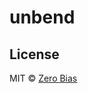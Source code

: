 # unbend

## License

MIT © [Zero Bias](https://github.com/zerobias)

[npm-url]: https://npmjs.org/package/ensue
[npm-image]: https://img.shields.io/npm/v/ensue.svg?style=flat-square

[travis-url]: https://travis-ci.org/zerobias/ensue
[travis-image]: https://img.shields.io/travis/zerobias/ensue.svg?style=flat-square&label=unix

[appveyor-url]: https://ci.appveyor.com/project/zerobias/ensue
[appveyor-image]: https://img.shields.io/appveyor/ci/zerobias/ensue.svg?style=flat-square&label=windows

[coveralls-url]: https://coveralls.io/r/zerobias/ensue
[coveralls-image]: https://img.shields.io/coveralls/zerobias/ensue.svg?style=flat-square

[depstat-url]: https://david-dm.org/zerobias/ensue
[depstat-image]: https://david-dm.org/zerobias/ensue.svg?style=flat-square